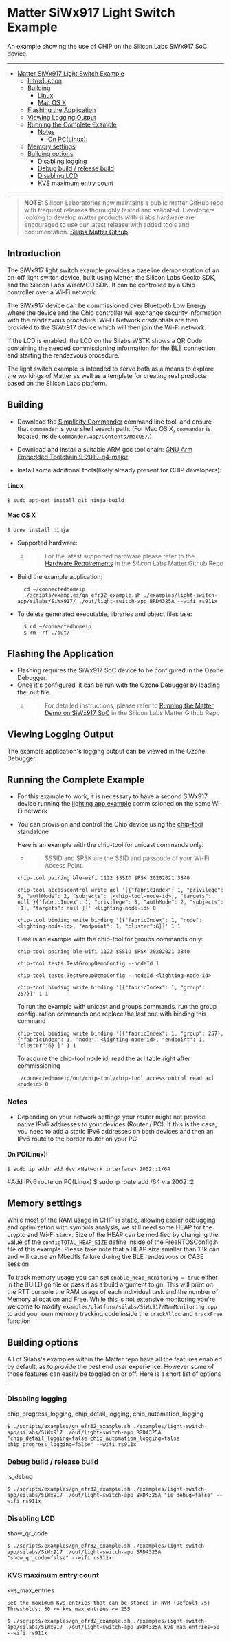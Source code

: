 # Matter SiWx917 Light Switch Example

An example showing the use of CHIP on the Silicon Labs SiWx917 SoC device.

<hr>

- [Matter SiWx917 Light Switch Example](#matter-siwx917-light-switch-example)
  - [Introduction](#introduction)
  - [Building](#building)
      - [Linux](#linux)
      - [Mac OS X](#mac-os-x)
  - [Flashing the Application](#flashing-the-application)
  - [Viewing Logging Output](#viewing-logging-output)
  - [Running the Complete Example](#running-the-complete-example)
    - [Notes](#notes)
      - [On PC(Linux):](#on-pclinux)
  - [Memory settings](#memory-settings)
  - [Building options](#building-options)
    - [Disabling logging](#disabling-logging)
    - [Debug build / release build](#debug-build--release-build)
    - [Disabling LCD](#disabling-lcd)
    - [KVS maximum entry count](#kvs-maximum-entry-count)

<hr>

> **NOTE:** Silicon Laboratories now maintains a public matter GitHub repo with
> frequent releases thoroughly tested and validated. Developers looking to
> develop matter products with silabs hardware are encouraged to use our latest
> release with added tools and documentation.
> [Silabs Matter Github](https://github.com/SiliconLabs/matter/releases)

## Introduction

The SiWx917 light switch example provides a baseline demonstration of an on-off
light switch device, built using Matter, the Silicon Labs Gecko SDK, and the Silicon Labs WiseMCU SDK. It can be controlled
by a Chip controller over a Wi-Fi network.

The SiWx917 device can be commissioned over Bluetooth Low Energy where the device
and the Chip controller will exchange security information with the rendezvous
procedure. Wi-Fi Network credentials are then provided to the
SiWx917 device which will then join the Wi-Fi network.

If the LCD is enabled, the LCD on the Silabs WSTK shows a QR Code containing the
needed commissioning information for the BLE connection and starting the
rendezvous procedure.

The light switch example is intended to serve both as a means to explore the
workings of Matter as well as a template for creating real products based on the
Silicon Labs platform.

## Building

-   Download the
    [Simplicity Commander](https://www.silabs.com/mcu/programming-options)
    command line tool, and ensure that `commander` is your shell search path.
    (For Mac OS X, `commander` is located inside
    `Commander.app/Contents/MacOS/`.)

-   Download and install a suitable ARM gcc tool chain:
    [GNU Arm Embedded Toolchain 9-2019-q4-major](https://developer.arm.com/tools-and-software/open-source-software/developer-tools/gnu-toolchain/gnu-rm/downloads)

-   Install some additional tools(likely already present for CHIP developers):

#### Linux

    $ sudo apt-get install git ninja-build

#### Mac OS X

    $ brew install ninja

-   Supported hardware:

    -   > For the latest supported hardware please refer to the
        > [Hardware Requirements](https://github.com/SiliconLabs/matter/blob/latest/docs/silabs/general/HARDWARE_REQUIREMENTS.md)
        > in the Silicon Labs Matter Github Repo

*   Build the example application:

          cd ~/connectedhomeip
          ./scripts/examples/gn_efr32_example.sh ./examples/light-switch-app/silabs/SiWx917/ ./out/light-switch-app BRD4325A --wifi rs911x

-   To delete generated executable, libraries and object files use:

          $ cd ~/connectedhomeip
          $ rm -rf ./out/

<a name="flashing"></a>

## Flashing the Application

-   Flashing requires the SiWx917 SoC device to be configured in the Ozone Debugger.
-   Once it's configured, it can be run with the Ozone Debugger by loading the .out file.
    -   > For detailed instructions, please refer to 
        > [Running the Matter Demo on SiWx917 SoC](https://github.com/SiliconLabs/matter/blob/latest/docs/silabs/wifi/RUN_DEMO_SiWx917_SoC.md) 
        > in the Silicon Labs Matter Github Repo

## Viewing Logging Output

The example application's logging output can be viewed in the Ozone Debugger.

## Running the Complete Example

-   For this example to work, it is necessary to have a second SiWx917 device
    running the
    [lighting app example](https://github.com/project-chip/connectedhomeip/blob/master/examples/lighting-app/silabs/SiWx917/README.md)
    commissioned on the same Wi-Fi network

*   You can provision and control the Chip device using the 
    [chip-tool](https://github.com/project-chip/connectedhomeip/blob/master/examples/chip-tool/README.md)
    standalone

    Here is an example with the chip-tool for unicast commands only:

    -   > $SSID and $PSK are the SSID and passcode of your Wi-Fi Access Point.

    ```
    chip-tool pairing ble-wifi 1122 $SSID $PSK 20202021 3840

    chip-tool accesscontrol write acl '[{"fabricIndex": 1, "privilege": 5, "authMode": 2, "subjects": [<chip-tool-node-id>], "targets": null }{"fabricIndex": 1, "privilege": 3, "authMode": 2, "subjects": [1], "targets": null }]' <lighting-node-id> 0

    chip-tool binding write binding '[{"fabricIndex": 1, "node": <lighting-node-id>, "endpoint": 1, "cluster":6}]' 1 1
    ```

    Here is an example with the chip-tool for groups commands only:

    ```
    chip-tool pairing ble-wifi 1122 $SSID $PSK 20202021 3840

    chip-tool tests TestGroupDemoConfig --nodeId 1

    chip-tool tests TestGroupDemoConfig --nodeId <lighting-node-id>

    chip-tool binding write binding '[{"fabricIndex": 1, "group": 257}]' 1 1
    ```

    To run the example with unicast and groups commands, run the group
    configuration commands and replace the last one with binding this command

    ```
    chip-tool binding write binding '[{"fabricIndex": 1, "group": 257},{"fabricIndex": 1, "node": <lighting-node-id>, "endpoint": 1, "cluster":6} ]' 1 1
    ```

    To acquire the chip-tool node id, read the acl table right after
    commissioning

    ```
    ./connectedhomeip/out/chip-tool/chip-tool accesscontrol read acl <nodeid> 0
    ```

### Notes

-   Depending on your network settings your router might not provide native IPv6 
    addresses to your devices (Router / PC). If this is the case, you
    need to add a static IPv6 addresses on both devices and then an IPv6 route to
    the border router on your PC

#### On PC(Linux):

`$ sudo ip addr add dev <Network interface> 2002::1/64`

#Add IPv6 route on PC(Linux) \$ sudo ip route add <Router global IPv6 prefix>/64
via 2002::2

## Memory settings

While most of the RAM usage in CHIP is static, allowing easier debugging and
optimization with symbols analysis, we still need some HEAP for the crypto and
Wi-Fi stack. Size of the HEAP can be modified by changing the value of the
`configTOTAL_HEAP_SIZE` define inside of the FreeRTOSConfig.h file of this
example. Please take note that a HEAP size smaller than 13k can and will cause an
Mbedtls failure during the BLE rendezvous or CASE session

To track memory usage you can set `enable_heap_monitoring = true` either in the
BUILD.gn file or pass it as a build argument to gn. This will print on the RTT
console the RAM usage of each individual task and the number of Memory
allocation and Free. While this is not extensive monitoring you're welcome to
modify `examples/platform/silabs/SiWx917/MemMonitoring.cpp` to add your own memory
tracking code inside the `trackAlloc` and `trackFree` function

## Building options

All of Silabs's examples within the Matter repo have all the features enabled by
default, as to provide the best end user experience. However some of those
features can easily be toggled on or off. Here is a short list of options :

### Disabling logging

chip_progress_logging, chip_detail_logging, chip_automation_logging

    $ ./scripts/examples/gn_efr32_example.sh ./examples/light-switch-app/silabs/SiWx917 ./out/light-switch-app BRD4325A "chip_detail_logging=false chip_automation_logging=false chip_progress_logging=false" --wifi rs911x

### Debug build / release build

is_debug

    $ ./scripts/examples/gn_efr32_example.sh ./examples/light-switch-app/silabs/SiWx917 ./out/light-switch-app BRD4325A "is_debug=false" --wifi rs911x

### Disabling LCD

show_qr_code

    $ ./scripts/examples/gn_efr32_example.sh ./examples/light-switch-app/silabs/SiWx917 ./out/light-switch-app BRD4325A "show_qr_code=false" --wifi rs911x

### KVS maximum entry count

kvs_max_entries

    Set the maximum Kvs entries that can be stored in NVM (Default 75)
    Thresholds: 30 <= kvs_max_entries <= 255

    $ ./scripts/examples/gn_efr32_example.sh ./examples/light-switch-app/silabs/SiWx917 ./out/light-switch-app BRD4325A kvs_max_entries=50 --wifi rs911x
